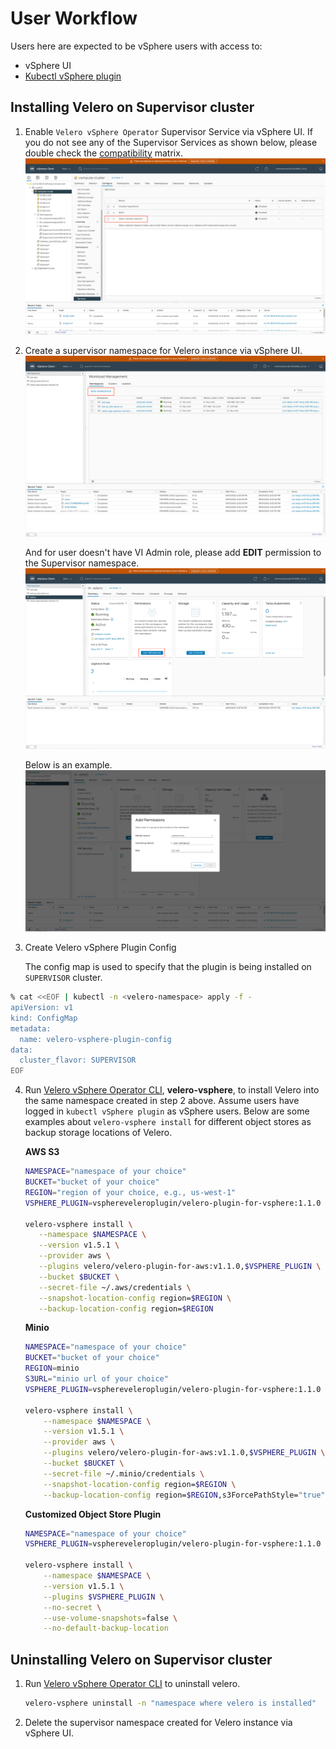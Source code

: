 # User Workflow

Users here are expected to be vSphere users with access to:

* vSphere UI
* [Kubectl vSphere plugin](https://docs.vmware.com/en/VMware-vSphere/7.0/vmware-vsphere-with-tanzu/GUID-0F6E45C4-3CB1-4562-9370-686668519FCA.html)

## Installing Velero on Supervisor cluster

1. Enable `Velero vSphere Operator` Supervisor Service via vSphere UI. If you do not see any of the Supervisor Services as shown below, please double check the [compatibility](supervisor.md#compatibility) matrix.
    ![How to enable `Velero vSphere Operator` supervisor service](how-to-enable-supervisor-service.png)

2. Create a supervisor namespace for Velero instance via vSphere UI.
    ![How to create a supervisor namespace](how-to-create-supervisor-namespace.png)

    And for user doesn't have VI Admin role, please add **EDIT** permission to the Supervisor namespace.
    ![Where to add edit permission in supervisor namespace](how-to-add-permission.png)

    Below is an example.
    ![What to do when adding edit permission](grant-edit-permission.png)

3. Create Velero vSphere Plugin Config

    The config map is used to specify that the plugin is being installed on `SUPERVISOR` cluster.

```bash
% cat <<EOF | kubectl -n <velero-namespace> apply -f -
apiVersion: v1
kind: ConfigMap
metadata:
  name: velero-vsphere-plugin-config
data:
  cluster_flavor: SUPERVISOR
EOF
```
     

4. Run [Velero vSphere Operator CLI](velero-vsphere-operator-cli.md), **velero-vsphere**, to install Velero into the same namespace created in step 2 above.
Assume users have logged in `kubectl vSphere plugin` as vSphere users.
Below are some examples about `velero-vsphere install` for different object stores as backup storage locations of Velero.

    **AWS S3**

    ```bash
    NAMESPACE="namespace of your choice"
    BUCKET="bucket of your choice"
    REGION="region of your choice, e.g., us-west-1"
    VSPHERE_PLUGIN=vsphereveleroplugin/velero-plugin-for-vsphere:1.1.0
 
    velero-vsphere install \
       --namespace $NAMESPACE \
       --version v1.5.1 \
       --provider aws \
       --plugins velero/velero-plugin-for-aws:v1.1.0,$VSPHERE_PLUGIN \
       --bucket $BUCKET \
       --secret-file ~/.aws/credentials \
       --snapshot-location-config region=$REGION \
       --backup-location-config region=$REGION
    ```

    **Minio**

    ```bash
    NAMESPACE="namespace of your choice"
    BUCKET="bucket of your choice"
    REGION=minio
    S3URL="minio url of your choice"
    VSPHERE_PLUGIN=vsphereveleroplugin/velero-plugin-for-vsphere:1.1.0
    
    velero-vsphere install \
        --namespace $NAMESPACE \
        --version v1.5.1 \
        --provider aws \
        --plugins velero/velero-plugin-for-aws:v1.1.0,$VSPHERE_PLUGIN \
        --bucket $BUCKET \
        --secret-file ~/.minio/credentials \
        --snapshot-location-config region=$REGION \
        --backup-location-config region=$REGION,s3ForcePathStyle="true",s3Url=$S3URL
    ```

    **Customized Object Store Plugin**

    ```bash
    NAMESPACE="namespace of your choice"
    VSPHERE_PLUGIN=vsphereveleroplugin/velero-plugin-for-vsphere:1.1.0
    
    velero-vsphere install \
        --namespace $NAMESPACE \
        --version v1.5.1 \
        --plugins $VSPHERE_PLUGIN \
        --no-secret \
        --use-volume-snapshots=false \
        --no-default-backup-location
    ```

## Uninstalling Velero on Supervisor cluster

1. Run [Velero vSphere Operator CLI](velero-vsphere-operator-cli.md) to uninstall velero.

    ```bash
    velero-vsphere uninstall -n "namespace where velero is installed"
    ```

2. Delete the supervisor namespace created for Velero instance via vSphere UI.
